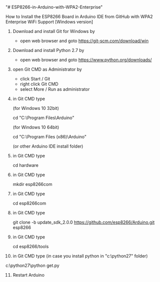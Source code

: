 "# ESP8266-in-Arduino-with-WPA2-Enterprise" 

How to Install the ESP8266 Board in Arduino IDE from GitHub
with WPA2 Enterprise WiFi Support [Windows version]

1. Download and install Git for Windows by 
   - open web browser and goto https://git-scm.com/download/win

2. Download and install Python 2.7 by
   - open web browser and goto https://www.python.org/downloads/

3. open Git CMD as Administrator by
   - click Start / Git
   - right click Git CMD
   - select More / Run as administrator

4. in Git CMD type
   
   (for Windows 10 32bit)

   cd "C:\Program Files\Arduino"
   
   
   (for Windows 10 64bit)

   cd "C:\Program Files (x86)\Arduino" 

   (or other Arduino IDE install folder)

5. in Git CMD type

   cd hardware

6. in Git CMD type

   mkdir esp8266com

7. in Git CMD type

   cd esp8266com

8. in Git CMD type

   git clone -b update_sdk_2.0.0 https://github.com/esp8266/Arduino.git esp8266

9. in Git CMD type

   cd esp8266/tools

10. in Git CMD type 
   (in case you install python in "c:\python27" folder)

   c:\python27\python get.py

11. Restart Arduino

